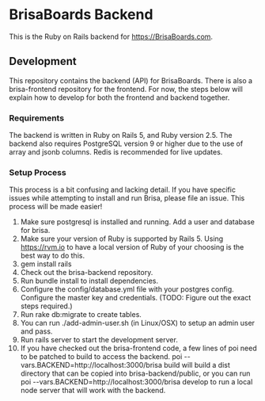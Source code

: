 # BrisaBoards Backend

This is the Ruby on Rails backend for https://BrisaBoards.com.

## Development

This repository contains the backend (API) for BrisaBoards. There is also a brisa-frontend repository
for the frontend. For now, the steps below will explain how to develop for both the frontend and
backend together.

### Requirements

The backend is written in Ruby on Rails 5, and Ruby version 2.5. The backend also requires PostgreSQL
version 9 or higher due to the use of array and jsonb columns. Redis is recommended for live updates.

### Setup Process

This process is a bit confusing and lacking detail. If you have specific issues while
attempting to install and run Brisa, please file an issue. This process will be made easier!

1. Make sure postgresql is installed and running. Add a user and database for brisa.
2. Make sure your version of Ruby is supported by Rails 5. Using https://rvm.io to have a local
   version of Ruby of your choosing is the best way to do this.
3. gem install rails
4. Check out the brisa-backend repository.
5. Run bundle install to install dependencies.
6. Configure the config/database.yml file with your postgres config. Configure the master key
   and credentials. (TODO: Figure out the exact steps required.)
7. Run rake db:migrate to create tables.
8. You can run ./add-admin-user.sh <email> (in Linux/OSX) to setup an admin user and pass.
9. Run rails server to start the development server.
10. If you have checked out the brisa-frontend code, a few lines of poi need to be patched to build
    to access the backend. poi --vars.BACKEND=http://localhost:3000/brisa build will
    build a dist directory that can be copied into brisa-backend/public, or you can run
    poi --vars.BACKEND=http://localhost:3000/brisa develop to run a local node server
    that will work with the backend.

